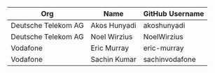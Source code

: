 | Org                    | Name                 | GitHub Username       |
| -----------------------| ---------------------| ----------------------|
| Deutsche Telekom AG    | Akos Hunyadi         | akoshunyadi           |
| Deutsche Telekom AG    | Noel Wirzius         | NoelWirzius           |
| Vodafone               | Eric Murray          | eric-murray           |
| Vodafone               | Sachin Kumar         | sachinvodafone        |
